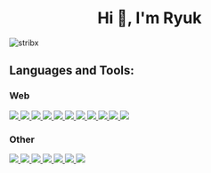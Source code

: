 <h1 align="center">Hi 👋, I'm Ryuk</h1>
<p align="left"> <img src="https://komarev.com/ghpvc/?username=RyukaTV&style=flat-square" alt="stribx" /> </p>
<h2 align="left">Languages and Tools:</h2>
<h3 align="left">Web</h3>
<p align="left">
<a href="https://www.w3.org/html/" target="_blank">
  <img src="https://skillicons.dev/icons?i=html" />
</a>
<a href="https://developer.mozilla.org/fr/docs/Web/CSS" target="_blank">
  <img src="https://skillicons.dev/icons?i=css" />
</a>
<a href="https://developer.mozilla.org/fr/docs/Web/JavaScript" target="_blank">
  <img src="https://skillicons.dev/icons?i=js" />
</a>
 <a href="https://tailwindcss.com" target="_blank">
  <img src="https://skillicons.dev/icons?i=tailwind" />
</a>
<a href="https://getbootstrap.com" target="_blank">
  <img src="https://skillicons.dev/icons?i=bootstrap" />
</a>
<a href="https://www.mysql.com" target="_blank">
  <img src="https://skillicons.dev/icons?i=mysql" />
</a>
<a href="https://www.php.net" target="_blank">
  <img src="https://skillicons.dev/icons?i=php" />
</a>
  <a href="https://vuejs.org/" target="_blank">
  <img src="https://skillicons.dev/icons?i=vue" />
</a>
<a href="https://go.dev" target="_blank">
  <img src="https://skillicons.dev/icons?i=go" />
</a>
<a href="https://symfony.com/" target="_blank">
  <img src="https://skillicons.dev/icons?i=symfony" />
</a>  
<a href="https://laravel.com" target="_blank">
  <img src="https://skillicons.dev/icons?i=laravel" />
</a>
</p>
<h3 align="left">Other</h3>
<p align="left">
<a href="https://www.python.org" target="_blank">
  <img src="https://skillicons.dev/icons?i=python" />
</a>
<a href="https://git-scm.com" target="_blank">
  <img src="https://skillicons.dev/icons?i=git" />
</a>
<a href="https://www.java.com" target="_blank">
  <img src="https://skillicons.dev/icons?i=java" />
</a>
<a href="https://eclipseide.org/" target="_blank">
  <img src="https://skillicons.dev/icons?i=eclipse" />
</a>
<a href="https://www.ubuntu-fr.org/" target="_blank">
  <img src="https://skillicons.dev/icons?i=ubuntu" />
</a>
  <a href="https://about.gitlab.com/" target="_blank">
  <img src="https://skillicons.dev/icons?i=gitlab" />
</a>
  <a href="https://github.com/" target="_blank">
  <img src="https://skillicons.dev/icons?i=github" />
</a>
</p>
